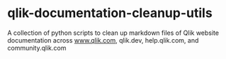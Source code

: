 # qlik-documentation-cleanup-utils
A collection of python scripts to clean up markdown files of Qlik website documentation across www.qlik.com, qlik.dev, help.qlik.com, and community.qlik.com
